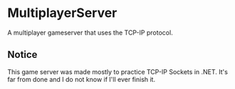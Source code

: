 # MultiplayerServer

A multiplayer gameserver that uses the TCP-IP protocol.

## Notice

This game server was made mostly to practice TCP-IP Sockets in .NET. It's far from done and I do not know if I'll ever finish it.
